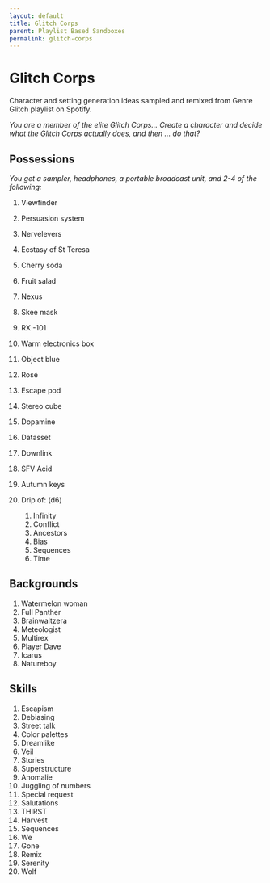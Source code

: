 ```yaml
---
layout: default
title: Glitch Corps
parent: Playlist Based Sandboxes
permalink: glitch-corps
---
```

# Glitch Corps

Character and setting generation ideas sampled and remixed from Genre Glitch playlist on Spotify.

*You are a member of the elite Glitch Corps…*
*Create a character and decide what the Glitch Corps actually does, and then … do that?*

## Possessions
*You get a sampler, headphones, a portable broadcast unit, and 2-4 of the following:*

1. Viewfinder
2. Persuasion system
3. Nervelevers
4. Ecstasy of St Teresa
5. Cherry soda

6. Fruit salad

7. Nexus

8. Skee mask

9. RX -101

10. Warm electronics box

11. Object blue

12. Rosé 

13. Escape pod

14. Stereo cube 

15. Dopamine

16. Datasset

17. Downlink

18. SFV Acid 

19. Autumn keys

20. Drip of: (d6)
    1. Infinity
    2. Conflict
    3. Ancestors
    4. Bias
    5. Sequences
    6. Time

## Backgrounds
1. Watermelon woman
2. Full Panther
3. Brainwaltzera
4. Meteologist
5. Multirex
6. Player Dave
7. Icarus 
8. Natureboy

## Skills
1. Escapism
2. Debiasing
3. Street talk
4. Color palettes
5. Dreamlike
6. Veil
7. Stories
8. Superstructure
9. Anomalie
10. Juggling of numbers
11. Special request
12. Salutations
13. THIRST
14. Harvest
15. Sequences
16. We
17. Gone
18. Remix
19. Serenity
20. Wolf
